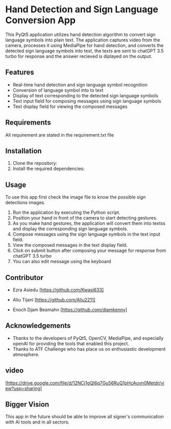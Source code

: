 # Hand Detection and Sign Language Conversion App

This PyQt5 application utilizes hand detection algorithm to convert sign language symbols into plain text. The application captures video from the camera, processes it using MediaPipe for hand detection, and converts the detected sign language symbols into text, the texts are sent to chatGPT 3.5 turbo for response and the answer recieved is diplayed on the output.

## Features
- Real-time hand detection and sign language symbol recognition
- Conversion of language symbol into to text
- Display of text corresponding to the detected sign language symbols
- Text input field for composing messages using sign language symbols
- Text display field for viewing the composed messages


## Requirements
All requirement are stated in the requirement.txt file

## Installation
1. Clone the repository:
2. Install the required dependencies:

## Usage
To use this app first check the image file to know the possible sign detections images.
1. Run the application by executing the Python script.
2. Position your hand in front of the camera to start detecting gestures.
3. As you make hand gestures, the application will convert them into textss and display the corresponding sign language symbols.
4. Compose messages using the sign language symbols in the text input field.
5. View the composed messages in the text display field.
6. Click on submit button after composing your message for response from chatGPT 3.5 turbo
7. You can also edit message using the keyboard


## Contributor
- Ezra Asiedu
[https://github.com/Kwasi633]

- Aliu Tijani
[https://github.com/Aliu2211]

- Enoch Djam Beamahn
[https://github.com/djamkenny]

## Acknowledgements
- Thanks to the developers of PyQt5, OpenCV, MediaPipe, and especially openAI for providing the tools that enabled this project.
-  Thanks to ATF Challenge who has place us on enthusiastic development atmosphere.

## video
[https://drive.google.com/file/d/12NCj1gQI6q7Gu56RuQ1pHcAuvn0Metdr/view?usp=sharing]


## Bigger Vision

This app in the future should be able to improve all signer's communication with AI tools and in all sectors. 

